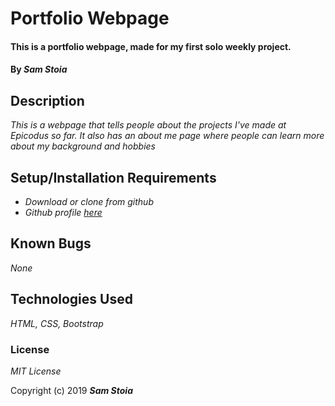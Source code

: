 # Portfolio Webpage

#### This is a portfolio webpage, made for my first solo weekly project.

#### By _Sam Stoia_

## Description

_This is a webpage that tells people about the projects I've made at Epicodus so far.  It also has an about me page where people can learn more about my background and hobbies_

## Setup/Installation Requirements

* _Download or clone from github_
* _Github profile [here](https://github.com/samstoia)_

## Known Bugs

_None_

## Technologies Used

_HTML, CSS, Bootstrap_

### License

*MIT License*

Copyright (c) 2019 **_Sam Stoia_**
